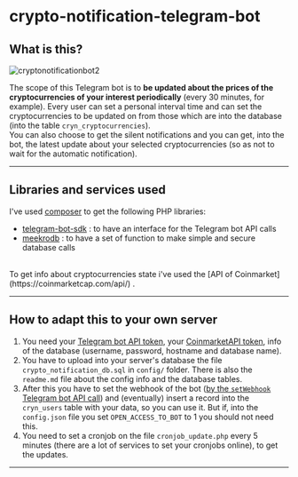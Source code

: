# crypto-notification-telegram-bot
## What is this?
![cryptonotificationbot2](https://github.com/user-attachments/assets/98d56538-eed2-4d9e-b6e1-bcde9a6cdbd7)

The scope of this Telegram bot is to **be updated about the prices of the cryptocurrencies of your interest periodically** (every 30 minutes, for example). Every user can set a personal interval time and can set the cryptocurrencies to be updated on from those which are into the database (into the table `cryn_cryptocurrencies`). <br>
You can also choose to get the silent notifications and you can get, into the bot, the latest update about your selected cryptocurrencies (so as not to wait for the automatic notification).

---
## Libraries and services used
I've used [composer](https://getcomposer.org/) to get the following PHP libraries:
- [telegram-bot-sdk](https://github.com/irazasyed/telegram-bot-sdk) : to have an interface for the Telegram bot API calls
- [meekrodb](https://github.com/SergeyTsalkov/meekrodb) : to have a set of function to make simple and secure database calls
<br>
To get info about cryptocurrencies state i've used the [API of Coinmarket](https://coinmarketcap.com/api/) .

---
## How to adapt this to your own server
1. You need your [Telegram bot API token](https://core.telegram.org/bots#how-do-i-create-a-bot), your [CoinmarketAPI token](https://coinmarketcap.com/api/documentation/v1/), info of the database (username, password, hostname and database name).
2. You have to upload into your server's database the file `crypto_notification_db.sql` in `config/` folder. There is also the `readme.md` file about the config info and the database tables.
3. After this you have to set the webhook of the bot ([by the `setWebhook` Telegram bot API call](https://core.telegram.org/bots/api#setwebhook)) and (eventually) insert a record into the `cryn_users` table with your data, so you can use it. But if, into the `config.json` file you set `OPEN_ACCESS_TO_BOT` to 1 you should not need this.
4. You need to set a cronjob on the file `cronjob_update.php` every 5 minutes (there are a lot of services to set your cronjobs online), to get the updates.

---
